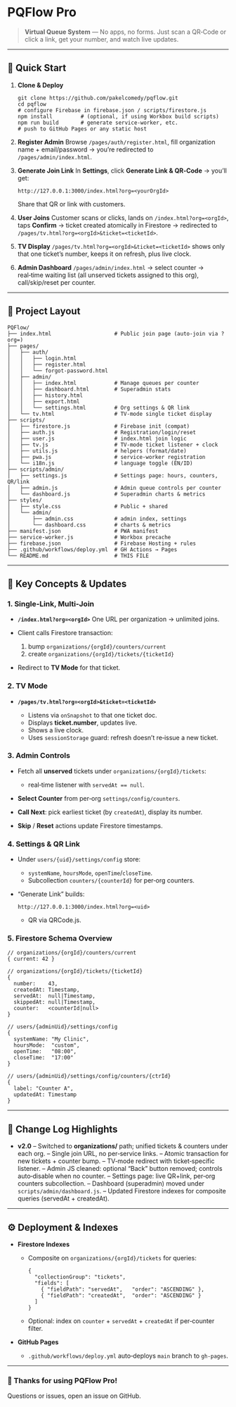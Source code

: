 # PQFlow Pro

> **Virtual Queue System** — No apps, no forms. Just scan a QR‑Code or click a link, get your number, and watch live updates.

---

## 🚀 Quick Start

1. **Clone & Deploy**  
   ```
   git clone https://github.com/pakelcomedy/pqflow.git
   cd pqflow
   # configure Firebase in firebase.json / scripts/firestore.js
   npm install         # (optional, if using Workbox build scripts)
   npm run build       # generate service‑worker, etc.
   # push to GitHub Pages or any static host
   ```

2. **Register Admin**
   Browse `/pages/auth/register.html`, fill organization name + email/password → you’re redirected to `/pages/admin/index.html`.

3. **Generate Join Link**
   In **Settings**, click **Generate Link & QR‑Code** → you’ll get:

   ```
   http://127.0.0.1:3000/index.html?org=<yourOrgId>
   ```

   Share that QR or link with customers.

4. **User Joins**
   Customer scans or clicks, lands on `/index.html?org=<orgId>`, taps **Confirm** → ticket created atomically in Firestore → redirected to `/pages/tv.html?org=<orgId>&ticket=<ticketId>`.

5. **TV Display**
   `/pages/tv.html?org=<orgId>&ticket=<ticketId>` shows only that one ticket’s number, keeps it on refresh, plus live clock.

6. **Admin Dashboard**
   `/pages/admin/index.html` → select counter → real‑time waiting list (all unserved tickets assigned to this org), call/skip/reset per counter.

---

## 📂 Project Layout

```
PQFlow/
├── index.html                    # Public join page (auto‑join via ?org=)
├── pages/
│   ├── auth/
│   │   ├── login.html
│   │   ├── register.html
│   │   └── forgot-password.html
│   ├── admin/
│   │   ├── index.html            # Manage queues per counter
│   │   ├── dashboard.html        # Superadmin stats
│   │   ├── history.html
│   │   ├── export.html
│   │   └── settings.html         # Org settings & QR link
│   └── tv.html                   # TV‑mode single ticket display
├── scripts/
│   ├── firestore.js              # Firebase init (compat)
│   ├── auth.js                   # Registration/login/reset
│   ├── user.js                   # index.html join logic
│   ├── tv.js                     # TV‑mode ticket listener + clock
│   ├── utils.js                  # helpers (format/date)
│   ├── pwa.js                    # service‑worker registration
│   └── i18n.js                   # language toggle (EN/ID)
├── scripts/admin/
│   ├── settings.js               # Settings page: hours, counters, QR/link
│   ├── admin.js                  # Admin queue controls per counter
│   └── dashboard.js              # Superadmin charts & metrics
├── styles/
│   ├── style.css                 # Public + shared
│   └── admin/
│       ├── admin.css             # admin index, settings
│       └── dashboard.css         # charts & metrics
├── manifest.json                 # PWA manifest
├── service-worker.js             # Workbox precache
├── firebase.json                 # Firebase Hosting + rules
├── .github/workflows/deploy.yml  # GH Actions → Pages
└── README.md                     # THIS FILE
```

---

## 🔑 Key Concepts & Updates

### 1. Single‑Link, Multi‑Join

* **`/index.html?org=<orgId>`**
  One URL per organization → unlimited joins.
* Client calls Firestore transaction:

  1. bump `organizations/{orgId}/counters/current`
  2. create `organizations/{orgId}/tickets/{ticketId}`
* Redirect to **TV Mode** for that ticket.

### 2. TV Mode

* **`/pages/tv.html?org=<orgId>&ticket=<ticketId>`**

  * Listens via `onSnapshot` to that one ticket doc.
  * Displays **ticket.number**, updates live.
  * Shows a live clock.
  * Uses `sessionStorage` guard: refresh doesn’t re‑issue a new ticket.

### 3. Admin Controls

* Fetch all **unserved** tickets under `organizations/{orgId}/tickets`:

  * real‑time listener with `servedAt == null`.
* **Select Counter** from per‑org `settings/config/counters`.
* **Call Next**: pick earliest ticket (by `createdAt`), display its number.
* **Skip** / **Reset** actions update Firestore timestamps.

### 4. Settings & QR Link

* Under `users/{uid}/settings/config` store:

  * `systemName`, `hoursMode`, `openTime`/`closeTime`.
  * Subcollection `counters/{counterId}` for per‑org counters.
* “Generate Link” builds:

  ```
  http://127.0.0.1:3000/index.html?org=<uid>
  ```

  * QR via QRCode.js.

### 5. Firestore Schema Overview

```
// organizations/{orgId}/counters/current
{ current: 42 }

// organizations/{orgId}/tickets/{ticketId}
{
  number:    43,
  createdAt: Timestamp,
  servedAt:  null|Timestamp,
  skippedAt: null|Timestamp,
  counter:   <counterId|null>
}

// users/{adminUid}/settings/config
{
  systemName: "My Clinic",
  hoursMode:  "custom",
  openTime:   "08:00",
  closeTime:  "17:00"
}

// users/{adminUid}/settings/config/counters/{ctrId}
{
  label: "Counter A",
  updatedAt: Timestamp
}
```

---

## 📝 Change Log Highlights

* **v2.0**
  – Switched to **organizations/** path; unified tickets & counters under each org.
  – Single join URL, no per‑service links.
  – Atomic transaction for new tickets + counter bump.
  – TV‑mode redirect with ticket‑specific listener.
  – Admin JS cleaned: optional “Back” button removed; controls auto‑disable when no counter.
  – Settings page: live QR+link, per‑org counters subcollection.
  – Dashboard (superadmin) moved under `scripts/admin/dashboard.js`.
  – Updated Firestore indexes for composite queries (servedAt + createdAt).

---

## ⚙️ Deployment & Indexes

* **Firestore Indexes**

  * Composite on `organizations/{orgId}/tickets` for queries:

    ```
    {
      "collectionGroup": "tickets",
      "fields": [
        { "fieldPath": "servedAt",   "order": "ASCENDING" },
        { "fieldPath": "createdAt",  "order": "ASCENDING" }
      ]
    }
    ```
  * Optional: index on `counter` + `servedAt` + `createdAt` if per‑counter filter.

* **GitHub Pages**

  * `.github/workflows/deploy.yml` auto‑deploys `main` branch to `gh-pages`.

---

### 🙏 Thanks for using PQFlow Pro!

Questions or issues, open an issue on GitHub.
